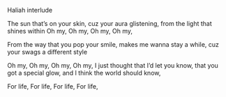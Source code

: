 Haliah interlude 

The sun that’s on your skin, 
cuz your aura glistening,
from the light that shines within 
Oh my, Oh my, Oh my, Oh my, 

From the way that you pop your smile, 
makes me wanna stay a while, 
cuz your swags a different style 

Oh my, Oh my, Oh my, Oh my, 
I just thought that I’d let you know, 
that you got a special glow, 
and I think the world should know,


For life, For life, For life, For life,